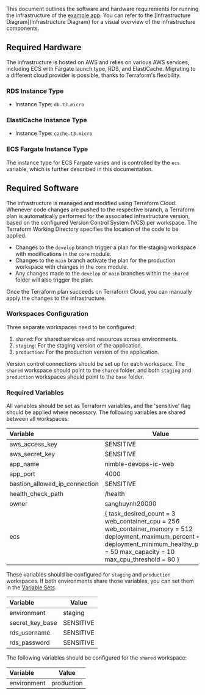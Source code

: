 This document outlines the software and hardware requirements for running the infrastructure of the [example app](https://github.com/SanG-github/nimble-devops-ic-web). You can refer to the [Infrastructure Diagram](Infrastructure Diagram) for a visual overview of the infrastructure components.

## Required Hardware

The infrastructure is hosted on AWS and relies on various AWS services, including ECS with Fargate launch type, RDS, and ElastiCache. Migrating to a different cloud provider is possible, thanks to Terraform's flexibility.

### RDS Instance Type

- Instance Type: `db.t3.micro`

### ElastiCache Instance Type

- Instance Type: `cache.t3.micro`

### ECS Fargate Instance Type

The instance type for ECS Fargate varies and is controlled by the `ecs` variable, which is further described in this documentation.

## Required Software

The infrastructure is managed and modified using Terraform Cloud. Whenever code changes are pushed to the respective branch, a Terraform plan is automatically performed for the associated infrastructure version, based on the configured Version Control System (VCS) per workspace. The Terraform Working Directory specifies the location of the code to be applied.

- Changes to the `develop` branch trigger a plan for the staging workspace with modifications in the `core` module.
- Changes to the `main` branch activate the plan for the production workspace with changes in the `core` module.
- Any changes made to the `develop` or `main` branches within the `shared` folder will also trigger the plan.

Once the Terraform plan succeeds on Terraform Cloud, you can manually apply the changes to the infrastructure.

### Workspaces Configuration

Three separate workspaces need to be configured:

1. `shared`: For shared services and resources across environments.
2. `staging`: For the staging version of the application.
3. `production`: For the production version of the application.

Version control connections should be set up for each workspace. The `shared` workspace should point to the `shared` folder, and both `staging` and `production` workspaces should point to the `base` folder.

### Required Variables

All variables should be set as Terraform variables, and the 'sensitive' flag should be applied where necessary. The following variables are shared between all workspaces:

| Variable                    | Value       |
|:----------------------------|-------------|
| aws_access_key              | SENSITIVE   |
| aws_secret_key              | SENSITIVE   |
| app_name                    | nimble-devops-ic-web  |
| app_port                    | 4000        |
| bastion_allowed_ip_connection | SENSITIVE |
| health_check_path           | /health     |
| owner                       | sanghuynh20000 |
| ecs                         | { task_desired_count = 3 web_container_cpu = 256 web_container_memory = 512 deployment_maximum_percent = 200 deployment_minimum_healthy_percent = 50 max_capacity = 10 max_cpu_threshold = 80 } |

These variables should be configured for `staging` and `production` workspaces. If both environments share those variables, you can set them in the [Variable Sets](https://developer.hashicorp.com/terraform/tutorials/cloud/cloud-multiple-variable-sets).

| Variable        | Value     |
|:----------------|-----------|
| environment     | staging   |
| secret_key_base | SENSITIVE |
| rds_username    | SENSITIVE |
| rds_password    | SENSITIVE |

The following variables should be configured for the `shared` workspace:

| Variable        | Value      |
|:----------------|------------|
| environment     | production |
